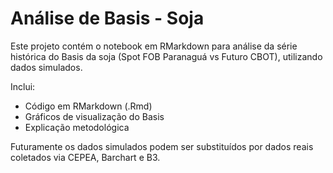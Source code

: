 # Análise de Basis - Soja

Este projeto contém o notebook em RMarkdown para análise da série histórica do Basis da soja (Spot FOB Paranaguá vs Futuro CBOT), utilizando dados simulados. 

Inclui:
- Código em RMarkdown (.Rmd)
- Gráficos de visualização do Basis
- Explicação metodológica

Futuramente os dados simulados podem ser substituídos por dados reais coletados via CEPEA, Barchart e B3.
